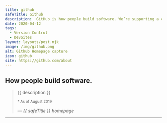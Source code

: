 ```yaml
---
title: github
safeTitle: Github
description:  GitHub is how people build software. We’re supporting a community where more than 40 million* people learn, share, and work together to build software.
date: 2020-04-12
tags:
  - Version Control
  - DevSites
layout: layouts/post.njk
image: /img/github.png
alt: Github Homepage capture
icon: github
site: https://github.com/about
---
```


<div class="box">

## How people build software.

<!-- <figure class="image">
<img alt="{{ alt }}" src="{{ image }}">
</figure> -->

> {{ description }}
>
> <small>* As of August 2019</small>
>
> <cite>&mdash; {{ safeTitle }} homepage</cite>

</div>

---